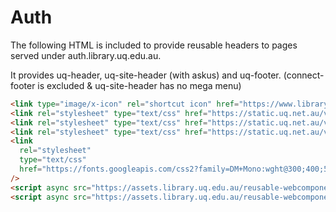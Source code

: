 # Auth

The following HTML is included to provide reusable headers to pages served under auth.library.uq.edu.au.

It provides uq-header, uq-site-header (with askus) and uq-footer.
(connect-footer is excluded & uq-site-header has no mega menu)

```html
<link type="image/x-icon" rel="shortcut icon" href="https://www.library.uq.edu.au/favicon.ico" />
<link rel="stylesheet" type="text/css" href="https://static.uq.net.au/v6/fonts/Roboto/roboto.css" />
<link rel="stylesheet" type="text/css" href="https://static.uq.net.au/v9/fonts/Merriweather/merriweather.css" />
<link rel="stylesheet" type="text/css" href="https://static.uq.net.au/v13/fonts/Montserrat/montserrat.css" />
<link
  rel="stylesheet"
  type="text/css"
  href="https://fonts.googleapis.com/css2?family=DM+Mono:wght@300;400;500&display=swap"
/>
<script async src="https://assets.library.uq.edu.au/reusable-webcomponents/uq-lib-reusable.min.js" defer></script>
<script async src="https://assets.library.uq.edu.au/reusable-webcomponents/applications/auth/load.js"></script>
```
